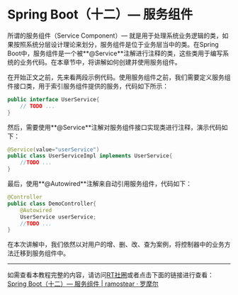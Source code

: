 # Spring Boot（十二）— 服务组件

所谓的服务组件（Service Component）— 就是用于处理系统业务逻辑的类，如果按照系统分层设计理论来划分，服务组件是位于业务层当中的类。在Spring Boot中，服务组件是一个被**@Service**注解进行注释的类，这些类用于编写系统的业务代码。在本章节中，将讲解如何创建并使用服务组件。

在开始正文之前，先来看两段示例代码。使用服务组件之前，我们需要定义服务组件接口类，用于索引服务组件提供的服务，代码如下所示：

```java
public interface UserService{
    // TODO ...
}
```

然后，需要使用**@Service**注解对服务组件接口实现类进行注释，演示代码如下：

```java
@Service(value="userService")
public class UserServiceImpl implements UserService{
    //TODO ...
}
```

最后，使用**@Autowired**注解来自动引用服务组件，代码如下：

```java
@Controller
public class DemoController{
    @Autowired
    UserService userService;
    //TODO ...
}
```

在本次讲解中，我们依然以对用户的增、删、改、查为案例，将控制器中的业务方法迁移到服务组件中。

-----
如需查看本教程完整的内容，请访问[RT社圈](https://www.ramostear.com)或者点击下面的链接进行查看：
[Spring Boot（十二）— 服务组件 | ramostear · 罗摩尔](https://www.ramostear.com/archive/spring-boot/post/service-component.html)
